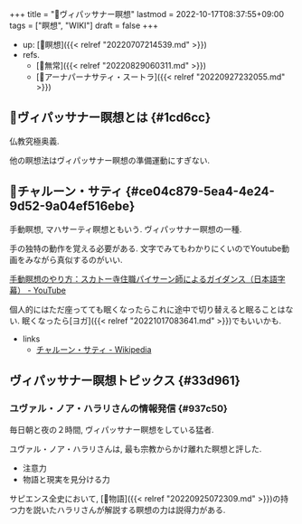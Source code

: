 +++
title = "📝ヴィパッサナー瞑想"
lastmod = 2022-10-17T08:37:55+09:00
tags = ["瞑想", "WIKI"]
draft = false
+++

-   up: [📁瞑想]({{< relref "20220707214539.md" >}})
-   refs.
    -   [📝無常]({{< relref "20220829060311.md" >}})
    -   [📝アーナパーナサティ・スートラ]({{< relref "20220927232055.md" >}})


## 📝ヴィパッサナー瞑想とは {#1cd6cc}

仏教究極奥義.

他の瞑想法はヴィパッサナー瞑想の準備運動にすぎない.


## 📝チャルーン・サティ {#ce04c879-5ea4-4e24-9d52-9a04ef516ebe}

手動瞑想, マハサーティ瞑想ともいう. ヴィパッサナー瞑想の一種.

手の独特の動作を覚える必要がある. 文字でみてもわかりにくいのでYoutube動画をみながら真似するのがいい.

[手動瞑想のやり方：スカトー寺住職パイサーン師によるガイダンス（日本語字幕） - YouTube](https://www.youtube.com/watch?v=w3P9RHnQeLE)

個人的にはただ座ってても眠くなったらこれに途中で切り替えると眠ることはない. 眠くなったら[ヨガ]({{< relref "20221017083641.md" >}})でもいいかも.

-   links
    -   [チャルーン・サティ - Wikipedia](https://ja.wikipedia.org/wiki/%E3%83%81%E3%83%A3%E3%83%AB%E3%83%BC%E3%83%B3%E3%83%BB%E3%82%B5%E3%83%86%E3%82%A3)


## ヴィパッサナー瞑想トピックス {#33d961}


### ユヴァル・ノア・ハラリさんの情報発信 {#937c50}

毎日朝と夜の２時間, ヴィパッサナー瞑想をしている猛者.

ユヴァル・ノア・ハラリさんは, 最も宗教からかけ離れた瞑想と評した.

-   注意力
-   物語と現実を見分ける力

サピエンス全史において, [📝物語]({{< relref "20220925072309.md" >}})の持つ力を説いたハラリさんが解説する瞑想の力は説得力がある.
